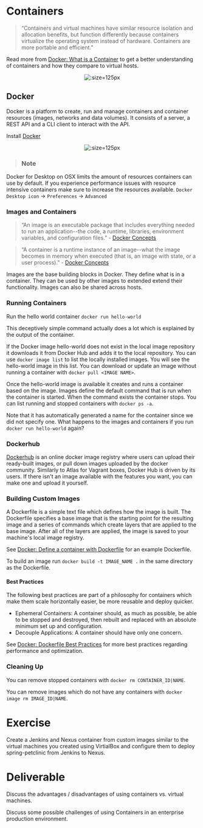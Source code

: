 # Containers

>&ldquo;Containers and virtual machines have similar resource isolation and allocation benefits, but function differently because containers virtualize the operating system instead of hardware. Containers are more portable and efficient.&rdquo;

Read more from [Docker: What is a Container](https://www.docker.com/resources/what-container) to get a better understanding of containers and how they compare to virtual hosts.

<center>

![](img2/containers.svg ':size=125px')

</center>

## Docker

Docker is a platform to create, run and manage containers and container resources (images, networks and data volumes). It consists of a server, a REST API and a CLI client to interact with the API.

Install [Docker](https://docs.docker.com/install)

<center>

![](img2/cloud_docker.svg ':size=125px')

</center>

> ### Note
Docker for Desktop on OSX limits the amount of resources containers can use by default. If you experience performance issues with resource intensive containers make sure to increase the resources available. `Docker Desktop icon` -> `Preferences` -> `Advanced`

### Images and Containers
>&ldquo;An image is an executable package that includes everything needed to run an application--the code, a runtime, libraries, environment variables, and configuration files.&rdquo; - [Docker Concepts](https://docs.docker.com/get-started/#docker-concepts)

>&ldquo;A container is a runtime instance of an image--what the image becomes in memory when executed (that is, an image with state, or a user process).&rdquo; - [Docker Concepts](https://docs.docker.com/get-started/#docker-concepts)

Images are the base building blocks in Docker. They define what is in a container. They can be used by other images to extended extend their functionality. Images can also be shared across hosts.

### Running Containers

Run the hello world container `docker run hello-world`

This deceptively simple command actually does a lot which is explained by the output of the container.

If the Docker image hello-world does not exist in the local image repository it downloads it from Docker Hub and adds it to the local repository. You can use `docker image list` to list the locally installed images. You will see the hello-world image in this list. You can download or update an image without running a container with `docker pull <IMAGE NAME>`.

Once the hello-world image is available it creates and runs a container based on the image. Images define the default command that is run when the container is started. When the command exists the container stops. You can list running and stopped containers with `docker ps -a`.

Note that it has automatically generated a name for the container since we did not specify one. What happens to the images and containers if you run `docker run hello-world` again?

### Dockerhub

[Dockerhub](https://hub.docker.com/) is an online docker image registry where users can upload their ready-built images, or pull down images uploaded by the docker community. Similarly to Atlas for Vagrant boxes, Docker Hub is driven by its users. If there isn't an image available with the features you want, you can make one and upload it yourself.

### Building Custom Images

A Dockerfile is a simple text file which defines how the image is built. The Dockerfile specifies a base image that is the starting point for the resulting image and a series of commands which create layers that are applied to the base image. After all of the layers are applied, the image is saved to your machine's local image registry.

See [Docker: Define a container with Dockerfile](https://docs.docker.com/get-started/part2/#define-a-container-with-dockerfile) for an example Dockerfile.

To build an image run `docker build -t IMAGE_NAME .` in the same directory as the Dockerfile.

#### Best Practices

The following best practices are part of a philosophy for containers which make them scale horizontally easier, be more reusable and deploy quicker.

 - Ephemeral Containers: A container should, as much as possible, be able to be stopped and destroyed, then rebuilt and replaced with an absolute minimum set up and configuration.
 - Decouple Applications: A container should have only one concern.

See [Docker: Dockerfile Best Practices](https://docs.docker.com/develop/develop-images/dockerfile_best-practices/) for more best practices regarding performance and optimization.

### Cleaning Up

You can remove stopped containers with `docker rm CONTAINER_ID|NAME`.

You can remove images which do not have any containers with `docker image rm IMAGE_ID|NAME`.

# Exercise

Create a Jenkins and Nexus container from custom images similar to the virtual machines you created using VirtialBox and configure them to deploy spring-petclinic from Jenkins to Nexus.

# Deliverable

Discuss the advantages / disadvantages of using containers vs. virtual machines.

Discuss some possible challenges of using Containers in an enterprise production environment.
